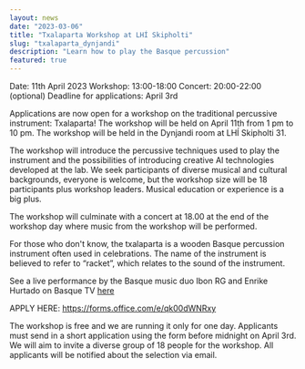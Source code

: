 ```yaml
---
layout: news
date: "2023-03-06"
title: "Txalaparta Workshop at LHÍ Skipholti"
slug: "txalaparta_dynjandi"
description: "Learn how to play the Basque percussion"
featured: true
---
```


<script> import CaptionedImage from "../../components/Images/CaptionedImage.svelte" </script>

<CaptionedImage
  src="news/txalamengi.jpg"
  alt="A yellow typical Mengi poster with a picture of two men in front of their instruments, one in front of a piano and the other one in front of a txalaparta, wooden planks."
  caption="Ibon RG and Enrike Hurtado will play at Mengi"/>

Date: 11th April 2023
Workshop: 13:00-18:00
Concert: 20:00-22:00 (optional)
Deadline for applications: April 3rd

Applications are now open for a workshop on the traditional percussive instrument: Txalaparta! The workshop will be held on April 11th from 1 pm to 10 pm. The workshop will be held in the Dynjandi room at LHÍ Skipholti 31. 

The workshop will introduce the percussive techniques used to play the instrument and the possibilities of introducing creative AI technologies developed at the lab. We seek participants of diverse musical and cultural backgrounds, everyone is welcome, but the workshop size will be 18 participants plus workshop leaders. Musical education or experience is a big plus. 

The workshop will culminate with a concert at 18.00 at the end of the workshop day where music from the workshop will be performed.

For those who don't know, the txalaparta is a wooden Basque percussion instrument often used in celebrations. The name of the instrument is believed to refer to “racket”, which relates to the sound of the instrument.

See a live performance by the Basque music duo Ibon RG and Enrike Hurtado on Basque TV <a href="https://www.eitb.eus/eu/telebista/programak/eitb-kultura/bideoak/osoa/8758212/bideoa-ibon-rgren-eta-enrike-hurtadoren-musika/?fbclid=IwAR22JRpp13_wa_hQAUSPa_8YkXObswVbGvjuW6eo7JfVi2RdK0gt_Q-afRQ">here</a> 

APPLY HERE: https://forms.office.com/e/qk00dWNRxy

The workshop is free and we are running it only for one day. Applicants must send in a short application using the form before midnight on April 3rd. We will aim to invite a diverse group of 18 people for the workshop. All applicants will be notified about the selection via email.

<CaptionedImage
  src="news/karl.jpeg"
  alt="A man playing txalaparta, in the background a yellow shelving system."
  caption="Lab associate Karl Jóhann with the txalaparta he's developing with creative AI"/>